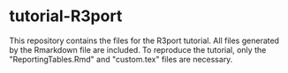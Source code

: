 # tutorial-R3port

This repository contains the files for the R3port tutorial. All files generated by the Rmarkdown file are included.
To reproduce the tutorial, only the "ReportingTables.Rmd" and "custom.tex" files are necessary.
